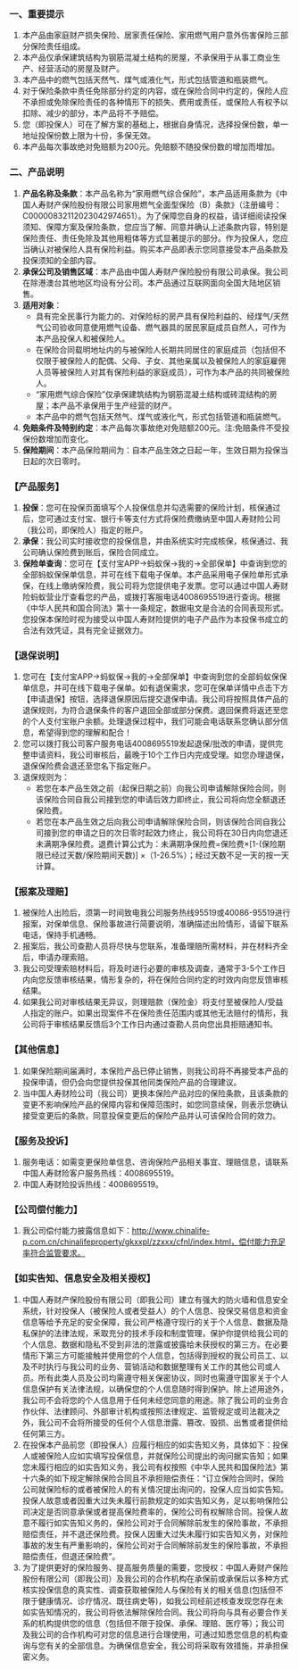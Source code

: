 ### 一、重要提示
1. 本产品由家庭财产损失保险、居家责任保险、家用燃气用户意外伤害保险三部分保险责任组成。
2. 本产品仅承保建筑结构为钢筋混凝土结构的房屋，不承保用于从事工商业生产、经营活动的房屋及财产。
3. 本产品中的燃气包括天然气、煤气或液化气，形式包括管道和瓶装燃气。
4. 对于保险条款中责任免除部分约定的内容，或在保险合同中约定的，保险人应不承担或免除保险责任的各种情形下的损失、费用或责任，或保险人有权予以扣除、减少的部分，本产品将不予赔偿。
5. 您（即投保人）可在了解方案的基础上，根据自身情况，选择投保份数，单一地址投保份数上限为十份，多保无效。
6. 本产品每次事故绝对免赔额为200元。免赔额不随投保份数的增加而增加。

### 二、产品说明
1. **产品名称及条款**：本产品名称为“家用燃气综合保险”，本产品适用条款为《中国人寿财产保险股份有限公司家用燃气全面型保险（B）条款》（注册编号：C00000832112023042974651）。为了保障您自身的权益，请详细阅读投保须知、保障方案及保险条款，您应当了解、同意并确认上述条款内容，特别是保险责任、责任免除及其他用粗体等方式显著提示的部分。作为投保人，您应当确认对被保险人具有保险利益。购买本产品即表示您同意接受本产品条款及投保须知的全部内容。
2. **承保公司及销售区域**：本产品由中国人寿财产保险股份有限公司承保。我公司在除港澳台其他地区均设有分公司。本产品通过互联网面向全国大陆地区销售。
3. **适用对象**：
   - 具有完全民事行为能力的、对保险标的房产具有保险利益的、经煤气/天然气公司验收同意使用燃气设备、燃气器具的居民家庭成员自然人，可作为本产品投保人和被保险人。
   - 在保险合同载明地址内的与被保险人长期共同居住的家庭成员（包括但不仅限于被保险人的配偶、父母、子女、其他亲属以及被保险人的家庭雇佣人员等被保险人对其有保险利益的家庭成员），可作为本产品的共同被保险人。
   - “家用燃气综合保险”仅承保建筑结构为钢筋混凝土结构或砖混结构的房屋；本产品不承保用于生产经营的财产。
   - 本产品中的燃气包括天然气、煤气或液化气，形式包括管道和瓶装燃气。
4. **免赔条件及特别约定**：本产品每次事故绝对免赔额200元。注:免赔条件不受投保份数增加而变化。
5. **保险期间**：本产品保险期间为：自本产品生效之日起一年，生效日期为投保当日起的次日零时。

### 【产品服务】
1. **投保**：您可在投保页面填写个人投保信息并勾选需要的保险计划，核保通过后，您可通过支付宝、银行卡等支付方式将保险费缴纳至中国人寿财险公司（我公司，即保险人）指定的账户。
2. **承保**：我公司实时接收您的投保信息，并由系统实时完成核保，核保通过、我公司确认保险费到账后，保险合同成立。
3. **保险单查询**：您可在【支付宝APP→蚂蚁保→我的→全部保单】中查询到您的全部蚂蚁保保单信息，并可在线下载电子保单。本产品采用电子保险单形式承保，在线上缴纳保险费，我公司将为您提供电子发票。您可以通过中国人寿财险蚂蚁营业厅查看您的产品，或拨打客服电话4008695519进行查询。根据《中华人民共和国合同法》第十一条规定，数据电文是合法的合同表现形式。您投保本保险时视为接受以中国人寿财险提供的电子产品作为本投保书成立的合法有效凭证，具有完全证据效力。

### 【退保说明】
1. 您可在【支付宝APP→蚂蚁保→我的→全部保单】中查询到您的全部蚂蚁保保单信息，并可在线下载电子保单。如有退保需求，您可在保单详情中点击下方【申请退保】按钮，选择退保原因后提交退保申请。我公司将按照具体产品的退保规则，为符合退保条件的客户退回全部或部分保费。退回保费将返还至您的个人支付宝账户余额。处理退保过程中，我们可能会电话联系您确认部分信息，希望得到您的理解和配合！
2. 您可以拨打我公司客户服务电话4008695519发起退保/批改的申请，提供完整申请资料，我公司审核后，最晚于10个工作日内完成受理。如您办理退保，退保保险费会退还至您名下指定账户。
3. 退保规则为：
   - 若您在本产品生效之前（起保日期之前）向我公司申请解除保险合同，则该保险合同自我公司接到您的申请后效力即终止，我公司将向您全额退还保险费。
   - 若您在本产品生效之后向我公司申请解除保险合同，则该保险合同自我公司接到您的申请之日的次日零时起效力终止，我公司将在30日内向您退还未满期净保险费。退费计算公式为：未满期净保险费=保险费×[1-(保险期限已经过天数/保险期间天数)] ×（1-26.5%）；经过天数不足一天的按一天计算。

### 【报案及理赔】
1. 被保险人出险后，须第一时间致电我公司服务热线95519或40086-95519进行报案，对保单信息、保险事故进行简要说明，准确描述出险情形，请留下联系电话，保持手机通畅。
2. 报案后，我公司查勘人员将尽快与您联系，准备理赔所需材料，并在材料齐全后，申请办理索赔。
3. 我公司受理索赔材料后，将及时进行必要的审核及调查，通常于3-5个工作日内向您反馈审核结果，情形复杂的，将在保险合同约定的时效内向您反馈审核结果。
4. 如果我公司对审核结果无异议，则理赔款（保险金）将支付至被保险人/受益人指定的账户。如果出现案件不在保险责任范围内或其他无法赔付的情形，我公司将于审核结果反馈后3个工作日内通过查勘人员向您出具拒赔通知书。

### 【其他信息】
1. 如果保险期间届满时，本保险产品已停止销售，则我公司将不再接受本产品的投保申请，但仍会向您提供投保其他同类保险产品的合理建议。
2. 当中国人寿财险公司（我公司）更换本保险产品对应的保险条款，且该条款的变更不影响保险产品的保障内容和保障范围时，如您同意续保，则表示您确认接受变更后的条款，同意投保变更后的保险产品并认可该保险合同的效力。

### 【服务及投诉】
1. 服务电话：如需变更保险单信息、咨询保险产品相关事宜、理赔信息，请联系中国人寿财险客户服务热线：4008695519。
2. 中国人寿财险投诉热线：4008695519。

### 【公司偿付能力】
1. 我公司偿付能力披露信息如下：http://www.chinalife-p.com.cn/chinalifeproperty/gkxxpl/zzxxx/cfnl/index.html，偿付能力充足率符合监管要求。

### 【如实告知、信息安全及相关授权】
1. 中国人寿财产保险股份有限公司（即我公司）建立有强大的防火墙和信息安全系统，针对投保人（被保险人或者受益人）的个人信息、投保交易信息和资金信息等给予充足的安全保障，我公司严格遵守现行的关于个人信息、数据及隐私保护的法律法规，釆取充分的技术手段和制度管理，保护你提供给我公司的个人信息、数据和隐私不受到非法的泄露或披露给未获授权的第三方。在必要情形下第三方可能接触并使用您的个人信息，包括得到授权的我公司员工、以及不时执行与我公司的业务、营销活动和数据整理有关工作的其他公司或人员。所有此类人员及公司均需遵守相关保密协议，同时也需遵守国家关于个人信息保护有关法律法规，以确保您的个人信息随时得到保护。除上述用途外，我公司不会将您的个人信息用于任何未经您同意的用途。除了我公司的业务合作伙伴、法律顾问、外部审计机构或按照法律规定、监管规定或司法裁决之外，我公司不会将所接受的任何个人信息泄露、篡改、毁损、出售或者提供给任何第三方。
2. 在投保本产品前您（即投保人）应履行相应的如实告知义务，具体如下：投保人或被保险人应如实填写投保信息，并就保险公司提出的询问据实告知；如果您未履行相应的如实告知义务，我公司有权按照《中华人民共和国保险法》第十六条的如下规定解除保险合同且不承担赔偿责任：“订立保险合同时，保险公司就保险标的或者被保险人的有关情况提出询问的，投保人应当如实告知。投保人故意或者因重大过失未履行前款规定的如实告知义务，足以影响保险公司决定是否同意承保或者提高保险费率的，保险公司有权解除合同。投保人故意不履行如实告知义务的，保险公司对于合同解除前发生的保险事故，不承担赔偿责任，并不退还保险费。投保人因重大过失未履行如实告知义务，对保险事故的发生有严重影响的，保险公司对于合同解除前发生的保险事故，不承担赔偿责任，但退还保险费”。
3. 为了提供更好的保险服务、提高服务质量的需要，您授权：中国人寿财产保险股份有限公司（即我公司）及我公司的合作机构在承保前或承保后以多种方式核实投保信息的真实性、调查获取被保险人与保险有关的相关信息(包括但不限于健康情况、诊疗情况、既往病史等)，如我公司经前述核查发现您存在未如实告知情况的，我公司将依法解除保险合同。我公司将向与具有必要合作关系的机构提供您的信息（包括但不限于投保、承保、理赔、医疗等）；我公司及我公司的合作机构可对您的信息进行合理使用，可通过知悉您信息的机构查询与您有关的全部信息。为确保信息安全，我公司将采取有效措施，并承担保密义务。
